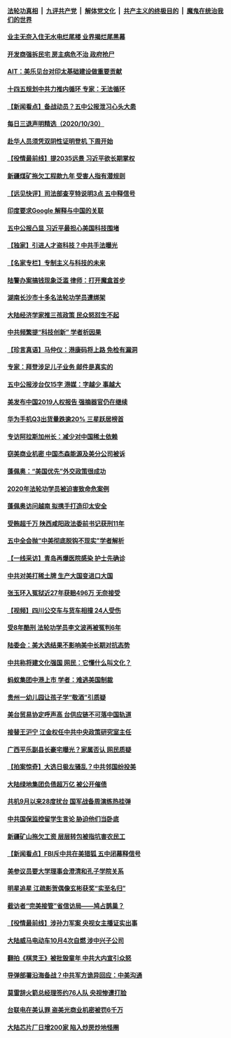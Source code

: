 

####  [法轮功真相](../../../../basic/blob/master/README.md?t=10311303) &nbsp;|&nbsp; [九评共产党](../../../../9ping.md/blob/master/README.md?t=10311303) &nbsp;|&nbsp; [解体党文化](../../../../jtdwh.md/blob/master/README.md?t=10311303)  &nbsp;|&nbsp; [共产主义的终极目的](../../../../gczydzjmd.md/blob/master/README.md?t=10311303) &nbsp;|&nbsp; [魔鬼在统治我们的世界](../../../../mgztzwmdsj.md/blob/master/README.md?t=10311303) 

#### [业主无奈入住无水电烂尾楼 业界揭烂尾黑幕](../pages/nsc413/n12514930.md?t=10311303) 

#### [开发商强拆民宅 房主病危不治 政府抢尸](../pages/nsc413/n12512554.md?t=10311303) 

#### [AIT：美乐见台对印太基础建设做重要贡献](../pages/nsc413/n12515123.md?t=10311303) 


#### [十四五规划中共力推内循环 专家：无法循环](../pages/nsc413/n12514733.md?t=10311303) 

#### [【新闻看点】备战动员？五中公报泄习心头大患](../pages/nsc413/n12514672.md?t=10311303) 

#### [每日三退声明精选（2020/10/30）](../pages/nsc413/n12515000.md?t=10311303) 

#### [赴华人员须凭双阴性证明登机 下周开始](../pages/nsc413/n12514790.md?t=10311303) 

#### [【役情最前线】提2035远景 习近平欲长期掌权](../pages/nsc413/n12514625.md?t=10311303) 

#### [新疆煤矿拖欠工程款九年 受害人指有潜规则](../pages/nsc413/n12514762.md?t=10311303) 

#### [【远见快评】司法部查亨特说明3点 五中释信号](../pages/nsc413/n12514151.md?t=10311303) 

#### [印度要求Google 解释与中国的关联](../pages/nsc413/n12514693.md?t=10311303) 

#### [五中公报凸显 习近平最担心美国科技围堵](../pages/nsc413/n12514441.md?t=10311303) 

#### [【独家】引进人才盗科技？中共手法曝光](../pages/nsc413/n12509478.md?t=10311303) 

#### [【名家专栏】专制主义与科技的未来](../pages/nsc413/n12513691.md?t=10311303) 

#### [陆警办案搞钱现象泛滥 律师：打开魔盒首步](../pages/nsc413/n12514405.md?t=10311303) 

#### [湖南长沙市十多名法轮功学员遭绑架](../pages/nsc413/n12514549.md?t=10311303) 

#### [大陆经济学家推三孩政策 民众怒怼生不起](../pages/nsc413/n12514543.md?t=10311303) 

#### [中共频繁提“科技创新” 学者析因果](../pages/nsc413/n12514450.md?t=10311303) 

#### [【珍言真语】马仲仪：港康码将上路 免检有漏洞](../pages/nsc413/n12514422.md?t=10311303) 

#### [专家：拜登涉足儿子业务 邮件是真实的](../pages/nsc413/n12514411.md?t=10311303) 

#### [五中公报涉台仅15字 港媒：字越少 事越大](../pages/nsc413/n12514399.md?t=10311303) 

#### [美发布中国2019人权报告 强摘器官仍在继续](../pages/nsc413/n12514193.md?t=10311303) 

#### [华为手机Q3出货量跌逾20% 三星跃居榜首](../pages/nsc413/n12514054.md?t=10311303) 

#### [专访阿拉斯加州长：减少对中国稀土依赖](../pages/nsc413/n12514183.md?t=10311303) 

#### [窃美商业机密 中国杰森能源及美分公司被诉](../pages/nsc413/n12514237.md?t=10311303) 

#### [蓬佩奥：“美国优先”外交政策很成功](../pages/nsc413/n12514149.md?t=10311303) 

#### [2020年法轮功学员被迫害致命危案例](../pages/nsc413/n12513402.md?t=10311303) 

#### [蓬佩奥访问越南 拟携手打造印太安全](../pages/nsc413/n12513849.md?t=10311303) 

#### [受贿超千万 陕西咸阳政法委前书记获刑11年](../pages/nsc413/n12513490.md?t=10311303) 

#### [五中全会抛“中美彻底脱钩不现实”学者解析](../pages/nsc413/n12513431.md?t=10311303) 

#### [【一线采访】青岛再爆医院感染 护士先确诊](../pages/nsc413/n12513347.md?t=10311303) 

#### [中共对美打稀土牌 生产大国变进口大国](../pages/nsc413/n12513376.md?t=10311303) 

#### [张玉环入冤狱近27年获赔496万 无奈接受](../pages/nsc413/n12513447.md?t=10311303) 

#### [【视频】四川公交车与货车相撞 24人受伤](../pages/nsc413/n12513326.md?t=10311303) 

#### [受8年酷刑 法轮功学员李文波再被冤判6年](../pages/nsc413/n12511570.md?t=10311303) 

#### [陆委会：美大选结果不影响美中长期对抗态势](../pages/nsc413/n12513358.md?t=10311303) 

#### [中共称将建文化强国 网民：它懂什么叫文化？](../pages/nsc413/n12513016.md?t=10311303) 

#### [蚂蚁集团中港上市 学者：难逃美国制裁](../pages/nsc413/n12512873.md?t=10311303) 

#### [贵州一幼儿园让孩子学“敬酒”引质疑](../pages/nsc413/n12512673.md?t=10311303) 

#### [美台贸易协定呼声高 台供应链不可落中国轨道](../pages/nsc413/n12512606.md?t=10311303) 

#### [接替王沪宁 江金权任中共中央政策研究室主任](../pages/nsc413/n12512834.md?t=10311303) 

#### [广西平乐副县长豪宅曝光？家属否认 网民质疑](../pages/nsc413/n12512531.md?t=10311303) 

#### [【拍案惊奇】大选日极左骚乱？中共邻国纷投美](../pages/nsc413/n12512395.md?t=10311303) 

#### [大陆绿地集团负债超万亿 被公开催债](../pages/nsc413/n12512231.md?t=10311303) 


#### [共机9月以来28度扰台 国军战备周演练热挂弹](../pages/nsc413/n12510382.md?t=10311303) 

#### [中共国保监控留学生言论 胁迫他们当卧底](../pages/nsc413/n12512486.md?t=10311303) 

#### [新疆矿山拖欠工资 层层转包被指坑害农民工](../pages/nsc413/n12512298.md?t=10311303) 

#### [【新闻看点】FBI斥中共在美猎狐 五中闭幕释信号](../pages/nsc413/n12511850.md?t=10311303) 

#### [美参议员要大学理事会澄清和孔子学院关系](../pages/nsc413/n12511742.md?t=10311303) 

#### [明星追星 江疏影贺偶像玄彬获奖“实至名归”](../pages/nsc413/n12512090.md?t=10311303) 

#### [截访者“完美接管”省信访局——鸠占鹊巢？](../pages/nsc413/n12512006.md?t=10311303) 

#### [【役情最前线】涉孙力军案 央视女主播证实出事](../pages/nsc413/n12511777.md?t=10311303) 

#### [大陆威马电动车10月4次自燃 涉中兴子公司](../pages/nsc413/n12511984.md?t=10311303) 

#### [翻拍《棋灵王》被批毁童年 中共大内宣引众怒](../pages/nsc413/n12511870.md?t=10311303) 

#### [导弹部署沿海备战？中共军方诡异回应：中美沟通](../pages/nsc413/n12511893.md?t=10311303) 

#### [莫雷辞火箭总经理签约76人队 央视惨遭打脸](../pages/nsc413/n12511847.md?t=10311303) 

#### [台联电在美认罪 盗美光商业机密被罚6千万](../pages/nsc413/n12511782.md?t=10311303) 

#### [大陆芯片厂日增200家 陷入炒房炒地怪圈](../pages/nsc413/n12511661.md?t=10311303) 

